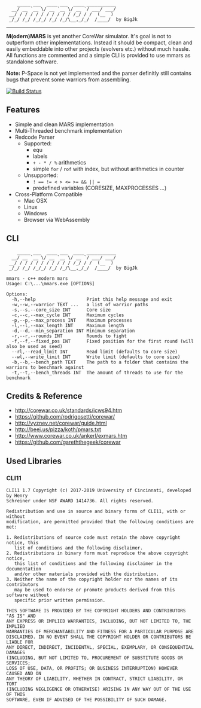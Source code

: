 ```
    _____ ___  ____ ___  ____ ___________
  __/ __ `__ \/ __ `__ \/ __ `/ ___/ ___/
 __/ / / / / / / / / / / /_/ / /  (__  ) 
 _/_/ /_/ /_/_/ /_/ /_/\__,_/_/  /____/  by BigJk

```

----

**M(odern)MARS** is yet another CoreWar simulator. It's goal is not to outperform other implementations. Instead it should be compact, clean and easily embeddable into other projects (evolvers etc.) without much hassle. All functions are commented and a simple CLI is provided to use mmars as standalone software.

**Note:** P-Space is not yet implemented and the parser definitly still contains bugs that prevent some warriors from assembling.

[![Build Status](https://travis-ci.com/BigJk/mmars.svg?branch=master)](https://travis-ci.com/BigJk/mmars)

## Features
- Simple and clean MARS implementation
- Multi-Threaded benchmark implementation
- Redcode Parser
    - Supported:
        - equ
        - labels
        - ``+ - * / %`` arithmetics
        - simple ``for`` / ``rof`` with index, but without arithmetics in counter
    - Unsupported:
        - ``! == != < > <= >= && || =``
        - predefined variables (CORESIZE, MAXPROCESSES ...)
- Cross-Platform Compatible
    - Mac OSX
    - Linux
    - Windows
    - Browser via WebAssembly

## CLI

```
    _____ ___  ____ ___  ____ ___________
  __/ __ `__ \/ __ `__ \/ __ `/ ___/ ___/
 __/ / / / / / / / / / / /_/ / /  (__  )
 _/_/ /_/ /_/_/ /_/ /_/\__,_/_/  /____/  by BigJk

mmars - c++ modern mars
Usage: C:\...\mmars.exe [OPTIONS]

Options:
  -h,--help                   Print this help message and exit
  -w,--w,--warrior TEXT ...   a list of warrior paths
  -s,--s,--core_size INT      Core size
  -c,--c,--max_cycle INT      Maximum cycles
  -p,--p,--max_process INT    Maximum processes
  -l,--l,--max_length INT     Maximum length
  -d,--d,--min_separation INT Minimum separation
  -r,--r,--rounds INT         Rounds to fight
  -f,--f,--fixed_pos INT      Fixed position for the first round (will also be used as seed)
  --rl,--read_limit INT       Read limit (defaults to core size)
  --wl,--write_limit INT      Write limit (defaults to core size)
  -b,--b,--bench_path TEXT    The path to a folder that contains the warriors to benchmark against
  -t,--t,--bench_threads INT  The amount of threads to use for the benchmark
```

## Credits & Reference
- http://corewar.co.uk/standards/icws94.htm
- https://github.com/rodrigosetti/corewar/
- http://vyznev.net/corewar/guide.html
- http://beej.us/pizza/koth/pmars.txt
- http://www.corewar.co.uk/ankerl/exmars.htm
- https://github.com/gareththegeek/corewar

## Used Libraries

### CLI11
```
CLI11 1.7 Copyright (c) 2017-2019 University of Cincinnati, developed by Henry
Schreiner under NSF AWARD 1414736. All rights reserved.

Redistribution and use in source and binary forms of CLI11, with or without
modification, are permitted provided that the following conditions are met:

1. Redistributions of source code must retain the above copyright notice, this
   list of conditions and the following disclaimer. 
2. Redistributions in binary form must reproduce the above copyright notice,
   this list of conditions and the following disclaimer in the documentation
   and/or other materials provided with the distribution.
3. Neither the name of the copyright holder nor the names of its contributors
   may be used to endorse or promote products derived from this software without
   specific prior written permission.

THIS SOFTWARE IS PROVIDED BY THE COPYRIGHT HOLDERS AND CONTRIBUTORS "AS IS" AND
ANY EXPRESS OR IMPLIED WARRANTIES, INCLUDING, BUT NOT LIMITED TO, THE IMPLIED
WARRANTIES OF MERCHANTABILITY AND FITNESS FOR A PARTICULAR PURPOSE ARE
DISCLAIMED. IN NO EVENT SHALL THE COPYRIGHT HOLDER OR CONTRIBUTORS BE LIABLE FOR
ANY DIRECT, INDIRECT, INCIDENTAL, SPECIAL, EXEMPLARY, OR CONSEQUENTIAL DAMAGES
(INCLUDING, BUT NOT LIMITED TO, PROCUREMENT OF SUBSTITUTE GOODS OR SERVICES;
LOSS OF USE, DATA, OR PROFITS; OR BUSINESS INTERRUPTION) HOWEVER CAUSED AND ON
ANY THEORY OF LIABILITY, WHETHER IN CONTRACT, STRICT LIABILITY, OR TORT
(INCLUDING NEGLIGENCE OR OTHERWISE) ARISING IN ANY WAY OUT OF THE USE OF THIS
SOFTWARE, EVEN IF ADVISED OF THE POSSIBILITY OF SUCH DAMAGE.
```
